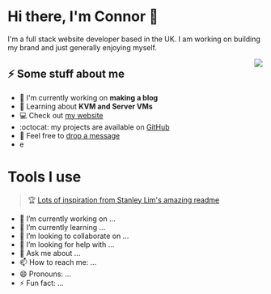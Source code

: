 [//]: <> (Header)
# Hi there, I'm Connor 👋
I'm a full stack website developer based in the UK. I am working on building my brand and just generally enjoying myself.

<img align="right" src="https://media1.giphy.com/media/rcOlpTCkM1GAE/giphy.gif?cid=ecf05e4792woyx5oobvkmixox59j8eoyddawh7vz8uhffsv0&rid=giphy.gif&ct=g">
<h2>⚡ Some stuff about me </h2>
<ul>
  <li>🔭 I'm currently working on <b>making a blog</b></li>
  <li> 🤔 Learning about <b>KVM and Server VMs</b></li>
  <li> 💻 Check out <a href="https://www.connorjarrett.com/">my website</a> </li>
  <li> :octocat: my projects are available on <a href="https://github.com/conjardev">GitHub</a> </li>
  <li> 💬 Feel free to <a href="https://www.connorjarrett.com/#contact">drop a message</a> </li>
  <li> e </li>
</ul>

# Tools I use
<p align="left">
	
</p>

[//]: <> (Footer)
> 🏆 [Lots of inspiration from Stanley Lim's amazing readme](https://github.com/Spiderpig86/Spiderpig86)

- 🔭 I’m currently working on ...
- 🌱 I’m currently learning ...
- 👯 I’m looking to collaborate on ...
- 🤔 I’m looking for help with ...
- 💬 Ask me about ...
- 📫 How to reach me: ...
- 😄 Pronouns: ...
- ⚡ Fun fact: ...
